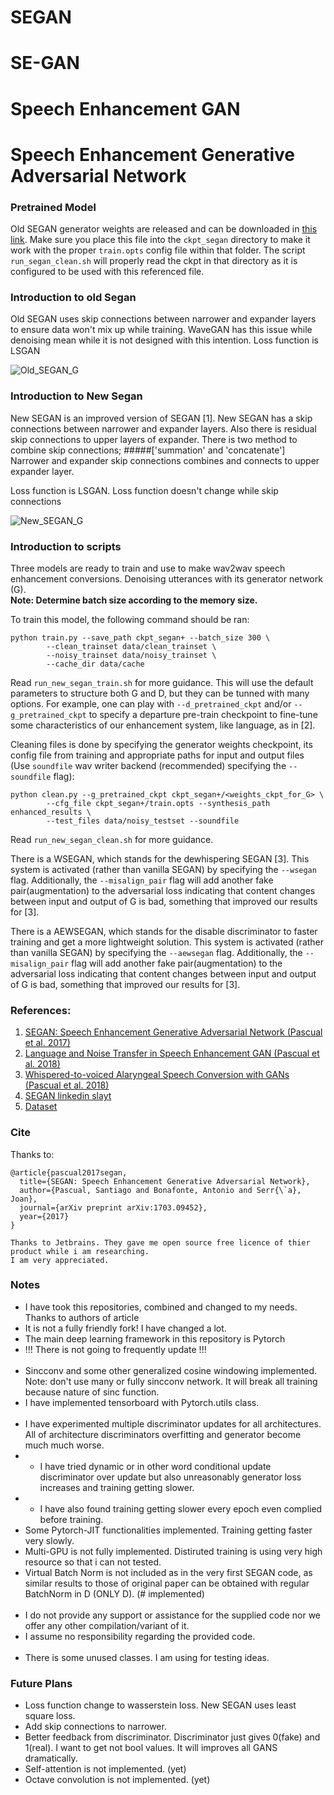 # SEGAN 
# SE-GAN
# Speech Enhancement GAN
# Speech Enhancement Generative Adversarial Network

### Pretrained Model
Old SEGAN generator weights are released and can be downloaded in [this link](http://veu.talp.cat/seganp/release_weights/segan+_generator.ckpt).
Make sure you place this file into the `ckpt_segan` directory to make it work with the proper `train.opts` config file within that folder. 
The script `run_segan_clean.sh` will properly read the ckpt in that directory as it is configured to be used with this referenced file.

### Introduction to old Segan
Old SEGAN uses skip connections between narrower and expander layers to ensure data won't mix up while training.
WaveGAN has this issue while denoising mean while it is not designed with this intention. Loss function is LSGAN

![Old_SEGAN_G](assets/segan.png)


### Introduction to New Segan
New SEGAN is an improved version of SEGAN [1]. New SEGAN has a skip connections between narrower and expander layers. 
Also there is residual skip connections to upper layers of expander. There is two method to combine skip connections;
#####['summation' and 'concatenate']
Narrower and expander skip connections combines and connects to upper expander layer.

Loss function is LSGAN. Loss function doesn't change while skip connections

![New_SEGAN_G](assets/new_segan.png)


### Introduction to scripts
Three models are ready to train and use to make wav2wav speech enhancement conversions.
Denoising utterances with its generator network (G). <br/>
<b>Note: Determine batch size according to the memory size.</b>
  
To train this model, the following command should be ran:

```
python train.py --save_path ckpt_segan+ --batch_size 300 \
		--clean_trainset data/clean_trainset \
		--noisy_trainset data/noisy_trainset \
		--cache_dir data/cache
```

Read `run_new_segan_train.sh` for more guidance.
This will use the default parameters to structure both G and D, but they can be tunned with many options.
For example, one can play with `--d_pretrained_ckpt` and/or `--g_pretrained_ckpt` to specify a departure pre-train checkpoint to fine-tune some characteristics of our enhancement system, like language, as in [2].

Cleaning files is done by specifying the generator weights checkpoint, its config file from training and appropriate paths for input and output files (Use `soundfile` wav writer backend (recommended) specifying the `--soundfile` flag):

```
python clean.py --g_pretrained_ckpt ckpt_segan+/<weights_ckpt_for_G> \
		--cfg_file ckpt_segan+/train.opts --synthesis_path enhanced_results \
		--test_files data/noisy_testset --soundfile
```

Read `run_new_segan_clean.sh` for more guidance.

There is a WSEGAN, which stands for the dewhispering SEGAN [3]. 
This system is activated (rather than vanilla SEGAN) by specifying the `--wsegan` flag. 
Additionally, the `--misalign_pair` flag will add another fake pair(augmentation) to the adversarial loss indicating that content changes between input and output of G is bad, something that improved our results for [3].

There is a AEWSEGAN, which stands for the disable discriminator to faster training and get a more lightweight solution. 
This system is activated (rather than vanilla SEGAN) by specifying the `--aewsegan` flag. 
Additionally, the `--misalign_pair` flag will add another fake pair(augmentation) to the adversarial loss indicating that content changes between input and output of G is bad, something that improved our results for [3].

### References:
1. [SEGAN: Speech Enhancement Generative Adversarial Network (Pascual et al. 2017)](https://arxiv.org/abs/1703.09452)
2. [Language and Noise Transfer in Speech Enhancement GAN (Pascual et al. 2018)](https://arxiv.org/abs/1712.06340)
3. [Whispered-to-voiced Alaryngeal Speech Conversion with GANs (Pascual et al. 2018)](https://arxiv.org/abs/1808.10687)
4. [SEGAN linkedin slayt](https://www.slideshare.net/xavigiro/segan-speech-enhancement-generative-adversarial-network?from_action=save)
5. [Dataset](https://datashare.is.ed.ac.uk/handle/10283/1942)

### Cite
Thanks to:
```
@article{pascual2017segan,
  title={SEGAN: Speech Enhancement Generative Adversarial Network},
  author={Pascual, Santiago and Bonafonte, Antonio and Serr{\`a}, Joan},
  journal={arXiv preprint arXiv:1703.09452},
  year={2017}
}
```

```
Thanks to Jetbrains. They gave me open source free licence of thier product while i am researching.
I am very appreciated.
```

### Notes
* I have took this repositories, combined and changed to my needs. Thanks to authors of article
* It is not a fully friendly fork! I have changed a lot.
* The main deep learning framework in this repository is Pytorch 
* !!! There is not going to frequently update !!!
<br/><br/>
* Sincconv and some other generalized cosine windowing implemented.<br/>
Note: don't use many or fully sincconv network. It will break all training because nature of sinc function.
* I have implemented tensorboard with Pytorch.utils class.
<br/><br/>
* I have experimented multiple discriminator updates for all architectures. All of architecture discriminators overfitting and generator become much much worse.
* * I have tried dynamic or in other word conditional update discriminator over update but also unreasonably generator loss increases and training getting slower.
* * I have also found training getting slower every epoch even complied before training.
* Some Pytorch-JIT functionalities implemented. Training getting faster very slowly.
* Multi-GPU is not fully implemented. Distiruted training is using very high resource so that i can not tested.
* Virtual Batch Norm is not included as in the very first SEGAN code, as similar results to those of original paper can be obtained with regular BatchNorm in D (ONLY D). (# implemented)
<br/><br/>
* I do not provide any support or assistance for the supplied code nor we offer any other compilation/variant of it.
* I assume no responsibility regarding the provided code.
<br/><br/>
* There is some unused classes. I am using for testing ideas.

### Future Plans
* Loss function change to wasserstein loss. New SEGAN uses least square loss.
* Add skip connections to narrower.
* Better feedback from discriminator. Discriminator just gives 0(fake) and 1(real). 
I want to get not bool values. It will improves all GANS dramatically.
* Self-attention is not implemented. (yet)
* Octave convolution is not implemented. (yet)